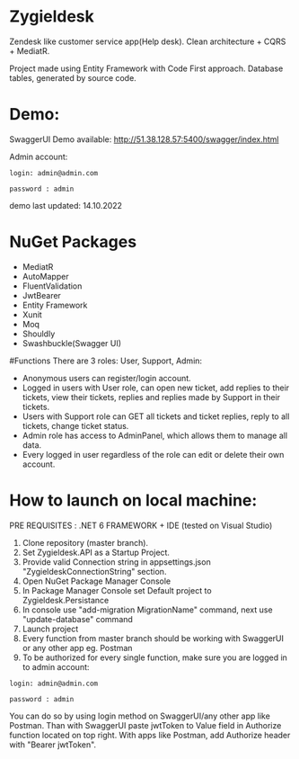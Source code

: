 ﻿# Zygieldesk
 
 Zendesk like customer service app(Help desk). Clean architecture + CQRS + MediatR.

 Project made using Entity Framework with Code First approach. Database tables, generated by source code.


 # Demo:
 SwaggerUI Demo available: http://51.38.128.57:5400/swagger/index.html

 Admin account:

 ``login: admin@admin.com``

 ``password : admin``

 demo last updated: 14.10.2022

 # NuGet Packages
 - MediatR
 - AutoMapper
 - FluentValidation
 - JwtBearer
 - Entity Framework
 - Xunit
 - Moq
 - Shouldly
 - Swashbuckle(Swagger UI)

 #Functions
 There are 3 roles: User, Support, Admin:
 - Anonymous users can register/login account.
 - Logged in users with User role, can open new ticket, add replies to their tickets, view their tickets, replies and replies made by Support in their tickets.
 - Users with Support role can GET all tickets and ticket replies, reply to all tickets, change ticket status.
 - Admin role has access to AdminPanel, which allows them to manage all data.
 - Every logged in user regardless of the role can edit or delete their own account.

 # How to launch on local machine:
 PRE REQUISITES : .NET 6 FRAMEWORK + IDE (tested on Visual Studio)

 1. Clone repository (master branch).
 2. Set Zygieldesk.API as a Startup Project.
 3. Provide valid Connection string in appsettings.json "ZygieldeskConnectionString" section.
 4. Open NuGet Package Manager Console
 5. In Package Manager Console set Default project to Zygieldesk.Persistance
 6. In console use "add-migration MigrationName" command, next use "update-database" command
 7. Launch project
 8. Every function from master branch should be working with SwaggerUI or any other app eg. Postman
 9. To be authorized for every single function, make sure you are logged in to admin account:

 ``login: admin@admin.com``

 ``password : admin``

 You can do so by using login method on SwaggerUI/any other app like Postman.
 Than with SwaggerUI paste jwtToken to Value field in Authorize function located on top right.
 With apps like Postman, add Authorize header with "Bearer jwtToken".